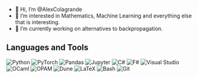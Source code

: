 - 👋 Hi, I’m @AlexColagrande
- 👀 I’m interested in Mathematics, Machine Learning and everything else that is interesting.
- 🌱 I’m currently working on alternatives to backpropagation.

## Languages and Tools

![Python](https://img.shields.io/badge/Language-Python-blue)
![PyTorch](https://img.shields.io/badge/Library-PyTorch-orange)
![Pandas](https://img.shields.io/badge/Library-Pandas-purple)
![Jupyter](https://img.shields.io/badge/Tool-Jupyter-orange)
![C#](https://img.shields.io/badge/Language-C%23-green)
![F#](https://img.shields.io/badge/Language-F%23-green)
![Visual Studio](https://img.shields.io/badge/Tool-VS-blue)
![OCaml](https://img.shields.io/badge/Language-OCaml-blue)
![OPAM](https://img.shields.io/badge/Tool-OPAM-blue)
![Dune](https://img.shields.io/badge/Tool-Dune-blue)
![LaTeX](https://img.shields.io/badge/Tool-LaTeX-green)
![Bash](https://img.shields.io/badge/Tool-Bash-green)
![Git](https://img.shields.io/badge/Tool-Git-red)

<!---
AlexColagrande/AlexColagrande is a ✨ special ✨ repository because its `README.md` (this file) appears on your GitHub profile.
You can click the Preview link to take a look at your changes.
--->
